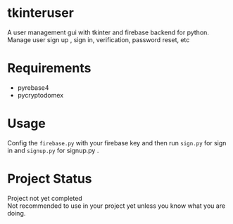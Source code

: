 # tkinteruser
A user management gui with tkinter and firebase backend for python. Manage user sign up , sign in, verification, password reset, etc

# Requirements
* pyrebase4
* pycryptodomex

# Usage
Config the ```firebase.py``` with your firebase key and then run ```sign.py``` for sign in and  ```signup.py``` for signup.py .

# Project Status
Project not yet completed 
<br>
Not recommended to use in your project yet unless you know what you are doing.
